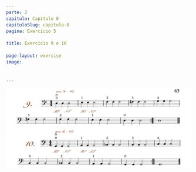 ```yaml
---
parte: 2
capitulo: Capítulo 8
capituloSlug: capitulo-8
pagina: Exercício 5

title: Exercício 9 e 10

page-layout: exercise
image:


---
```


<img src="/assets/graphics/content/2_1_3_9.png"/>

<img src="/assets/graphics/content/2_1_3_10.png"/>